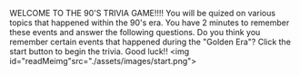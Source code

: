 WELCOME TO THE 90'S TRIVIA GAME!!!!
You will be quized on various topics that happened within the 90's era.
You have 2 minutes to remember these events and answer the following questions.
Do you think you remember certain events that happened during the "Golden Era"?
Click the start button to begin the trivia. Good luck!!
<img id="readMeimg"src="./assets/images/start.png"></img> <style> #readMeimg {height: 20vh;}</style>
